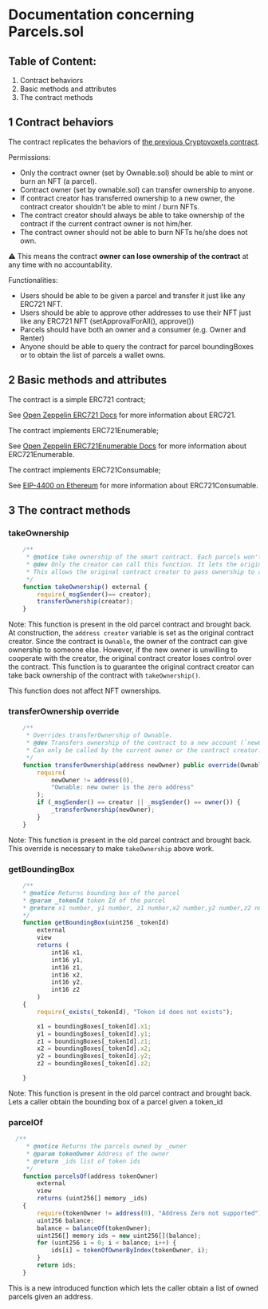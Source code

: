 # Documentation concerning Parcels.sol

## Table of Content:
1. Contract behaviors
2. Basic methods and attributes
3. The contract methods


## 1 Contract behaviors

The contract replicates the behaviors of [the previous Cryptovoxels contract](https://etherscan.io/token/0x79986af15539de2db9a5086382daeda917a9cf0c).

Permissions:
- Only the contract owner (set by Ownable.sol) should be able to mint or burn an NFT (a parcel).
- Contract owner (set by ownable.sol) can transfer ownership to anyone.
- If contract creator has transferred ownership to a new owner, the contract creator shouldn't be able to mint / burn NFTs.
- The contract creator should always be able to take ownership of the contract if the current contract owner is not him/her.
- The contract owner should not be able to burn NFTs he/she does not own.

⚠️ This means the contract **owner can lose ownership of the contract** at any time with no accountability.

Functionalities:
- Users should be able to be given a parcel and transfer it just like any ERC721 NFT.
- Users should be able to approve other addresses to use their NFT just like any ERC721 NFT (setApprovalForAll(), approve())
- Parcels should have both an owner and a consumer (e.g. Owner and Renter)
- Anyone should be able to query the contract for parcel boundingBoxes or to obtain the list of parcels a wallet owns.

## 2 Basic methods and attributes
The contract is a simple ERC721 contract;

See [Open Zeppelin ERC721 Docs](https://docs.openzeppelin.com/contracts/2.x/api/token/erc721) for more information about ERC721.

The contract implements ERC721Enumerable;

See [Open Zeppelin ERC721Enumerable Docs](https://docs.openzeppelin.com/contracts/4.x/api/token/erc721#IERC721Enumerable) for more information about ERC721Enumerable.

The contract implements ERC721Consumable;

See [EIP-4400 on Ethereum](https://eips.ethereum.org/EIPS/eip-4400) for more information about ERC721Consumable.

## 3 The contract methods

### takeOwnership
```js
    /**
     * @notice take ownership of the smart contract. Each parcels won't change owner.
     * @dev Only the creator can call this function. It lets the original contract creator take over the contract.
     * This allows the original contract creator to pass ownership to another worry-free that the other individual might rebel and never give ownership back
     */
    function takeOwnership() external {
        require(_msgSender()== creator);
        transferOwnership(creator);
    }
```
Note: This function is present in the old parcel contract and brought back.
At construction, the `address creator` variable is set as the original contract creator. Since the contract is `Ownable`, the owner of the contract can give ownership to someone else.
However, if the new owner is unwilling to cooperate with the creator, the original contract creator loses control over the contract.
This function is to guarantee the original contract creator can take back ownership of the contract with `takeOwnership()`.

This function does not affect NFT ownerships.

### transferOwnership override
```js
    /**
     * Overrides transferOwnership of Ownable.
     * @dev Transfers ownership of the contract to a new account (`newOwner`).
     * Can only be called by the current owner or the contract creator.
     */
    function transferOwnership(address newOwner) public override(Ownable) {
        require(
            newOwner != address(0),
            "Ownable: new owner is the zero address"
        );
        if (_msgSender() == creator || _msgSender() == owner()) {
            _transferOwnership(newOwner);
        }
    }
```
Note: This function is present in the old parcel contract and brought back.
This override is necessary to make `takeOwnership` above work.

### getBoundingBox
```js
    /**
    * @notice Returns bounding box of the parcel
    * @param _tokenId token Id of the parcel
    * @return x1 number, y1 number, z1 number,x2 number,y2 number,z2 number 
    */
    function getBoundingBox(uint256 _tokenId)
        external
        view
        returns (
            int16 x1,
            int16 y1,
            int16 z1,
            int16 x2,
            int16 y2,
            int16 z2
        )
    {
        require(_exists(_tokenId), "Token id does not exists");

        x1 = boundingBoxes[_tokenId].x1;
        y1 = boundingBoxes[_tokenId].y1;
        z1 = boundingBoxes[_tokenId].z1;
        x2 = boundingBoxes[_tokenId].x2;
        y2 = boundingBoxes[_tokenId].y2;
        z2 = boundingBoxes[_tokenId].z2;

    }
```
Note: This function is present in the old parcel contract and brought back.
Lets a caller obtain the bounding box of a parcel given a token_id

### parcelOf
```js
  /**
     * @notice Returns the parcels owned by _owner
     * @param tokenOwner Address of the owner
     * @return _ids list of token ids
     */
    function parcelsOf(address tokenOwner)
        external
        view
        returns (uint256[] memory _ids)
    {
        require(tokenOwner != address(0), "Address Zero not supported");
        uint256 balance;
        balance = balanceOf(tokenOwner);
        uint256[] memory ids = new uint256[](balance);
        for (uint256 i = 0; i < balance; i++) {
            ids[i] = tokenOfOwnerByIndex(tokenOwner, i);
        }
        return ids;
    }
```
This is a new introduced function which lets the caller obtain a list of owned parcels given an address.